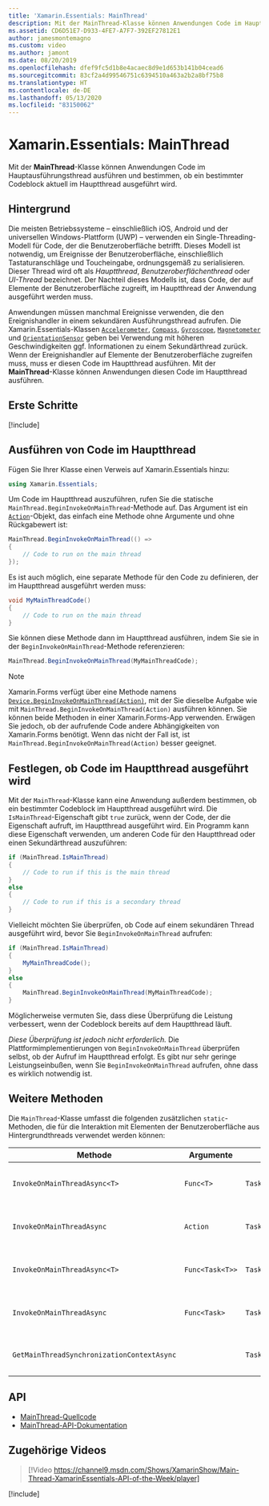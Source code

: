 ```yaml
---
title: 'Xamarin.Essentials: MainThread'
description: Mit der MainThread-Klasse können Anwendungen Code im Hauptausführungsthread ausführen.
ms.assetid: CD6D51E7-D933-4FE7-A7F7-392EF27812E1
author: jamesmontemagno
ms.custom: video
ms.author: jamont
ms.date: 08/20/2019
ms.openlocfilehash: dfef9fc5d1b8e4acaec8d9e1d653b141b04cead6
ms.sourcegitcommit: 83cf2a4d99546751c6394510a463a2b2a8bf75b8
ms.translationtype: HT
ms.contentlocale: de-DE
ms.lasthandoff: 05/13/2020
ms.locfileid: "83150062"
---
```

# <a name="xamarinessentials-mainthread"></a>Xamarin.Essentials: MainThread

Mit der **MainThread**-Klasse können Anwendungen Code im Hauptausführungsthread ausführen und bestimmen, ob ein bestimmter Codeblock aktuell im Hauptthread ausgeführt wird.

## <a name="background"></a>Hintergrund

Die meisten Betriebssysteme – einschließlich iOS, Android und der universellen Windows-Plattform (UWP) – verwenden ein Single-Threading-Modell für Code, der die Benutzeroberfläche betrifft. Dieses Modell ist notwendig, um Ereignisse der Benutzeroberfläche, einschließlich Tastaturanschläge und Toucheingabe, ordnungsgemäß zu serialisieren. Dieser Thread wird oft als _Hauptthread_, _Benutzeroberflächenthread_ oder _UI-Thread_ bezeichnet. Der Nachteil dieses Modells ist, dass Code, der auf Elemente der Benutzeroberfläche zugreift, im Hauptthread der Anwendung ausgeführt werden muss. 

Anwendungen müssen manchmal Ereignisse verwenden, die den Ereignishandler in einem sekundären Ausführungsthread aufrufen. Die Xamarin.Essentials-Klassen [`Accelerometer`](accelerometer.md), [`Compass`](compass.md), [`Gyroscope`](gyroscope.md), [`Magnetometer`](magnetometer.md) und [`OrientationSensor`](orientation-sensor.md) geben bei Verwendung mit höheren Geschwindigkeiten ggf. Informationen zu einem Sekundärthread zurück. Wenn der Ereignishandler auf Elemente der Benutzeroberfläche zugreifen muss, muss er diesen Code im Hauptthread ausführen. Mit der **MainThread**-Klasse können Anwendungen diesen Code im Hauptthread ausführen.

## <a name="get-started"></a>Erste Schritte

[!include[](~/essentials/includes/get-started.md)]

## <a name="running-code-on-the-main-thread"></a>Ausführen von Code im Hauptthread

Fügen Sie Ihrer Klasse einen Verweis auf Xamarin.Essentials hinzu:

```csharp
using Xamarin.Essentials;
```

Um Code im Hauptthread auszuführen, rufen Sie die statische `MainThread.BeginInvokeOnMainThread`-Methode auf. Das Argument ist ein [`Action`](xref:System.Action)-Objekt, das einfach eine Methode ohne Argumente und ohne Rückgabewert ist:

```csharp
MainThread.BeginInvokeOnMainThread(() =>
{
    // Code to run on the main thread
});
```

Es ist auch möglich, eine separate Methode für den Code zu definieren, der im Hauptthread ausgeführt werden muss:

```csharp
void MyMainThreadCode()
{
    // Code to run on the main thread
}
```

Sie können diese Methode dann im Hauptthread ausführen, indem Sie sie in der `BeginInvokeOnMainThread`-Methode referenzieren:

```csharp
MainThread.BeginInvokeOnMainThread(MyMainThreadCode);
```

> [!NOTE]
> Xamarin.Forms verfügt über eine Methode namens [`Device.BeginInvokeOnMainThread(Action)`](https://docs.microsoft.com/dotnet/api/xamarin.forms.device.begininvokeonmainthread),
> mit der Sie dieselbe Aufgabe wie mit `MainThread.BeginInvokeOnMainThread(Action)` ausführen können. Sie können beide Methoden in einer Xamarin.Forms-App verwenden. Erwägen Sie jedoch, ob der aufrufende Code andere Abhängigkeiten von Xamarin.Forms benötigt. Wenn das nicht der Fall ist, ist `MainThread.BeginInvokeOnMainThread(Action)` besser geeignet.

## <a name="determining-if-code-is-running-on-the-main-thread"></a>Festlegen, ob Code im Hauptthread ausgeführt wird

Mit der `MainThread`-Klasse kann eine Anwendung außerdem bestimmen, ob ein bestimmter Codeblock im Hauptthread ausgeführt wird. Die `IsMainThread`-Eigenschaft gibt `true` zurück, wenn der Code, der die Eigenschaft aufruft, im Hauptthread ausgeführt wird. Ein Programm kann diese Eigenschaft verwenden, um anderen Code für den Hauptthread oder einen Sekundärthread auszuführen:

```csharp
if (MainThread.IsMainThread)
{
    // Code to run if this is the main thread
}
else
{
    // Code to run if this is a secondary thread
}
```

Vielleicht möchten Sie überprüfen, ob Code auf einem sekundären Thread ausgeführt wird, bevor Sie `BeginInvokeOnMainThread` aufrufen:

```csharp
if (MainThread.IsMainThread)
{
    MyMainThreadCode();
}
else
{
    MainThread.BeginInvokeOnMainThread(MyMainThreadCode);
}
```

Möglicherweise vermuten Sie, dass diese Überprüfung die Leistung verbessert, wenn der Codeblock bereits auf dem Hauptthread läuft.

_Diese Überprüfung ist jedoch nicht erforderlich._ Die Plattformimplementierungen von `BeginInvokeOnMainThread` überprüfen selbst, ob der Aufruf im Hauptthread erfolgt. Es gibt nur sehr geringe Leistungseinbußen, wenn Sie `BeginInvokeOnMainThread` aufrufen, ohne dass es wirklich notwendig ist.

## <a name="additional-methods"></a>Weitere Methoden

Die `MainThread`-Klasse umfasst die folgenden zusätzlichen `static`-Methoden, die für die Interaktion mit Elementen der Benutzeroberfläche aus Hintergrundthreads verwendet werden können:

| Methode | Argumente | Rückgabe | Zweck |
|---|---|---|---|
| `InvokeOnMainThreadAsync<T>` | `Func<T>` | `Task<T>` | Ruft `Func<T>` auf dem Hauptthread auf, und wartet auf den Abschluss |
| `InvokeOnMainThreadAsync` | `Action` | `Task` | Ruft `Action` auf dem Hauptthread auf, und wartet auf den Abschluss |
| `InvokeOnMainThreadAsync<T>`| `Func<Task<T>>` | `Task<T>` | Ruft `Func<Task<T>>` auf dem Hauptthread auf, und wartet auf den Abschluss |
| `InvokeOnMainThreadAsync` | `Func<Task>` | `Task` | Ruft `Func<Task>` auf dem Hauptthread auf, und wartet auf den Abschluss |
| `GetMainThreadSynchronizationContextAsync` | | `Task<SynchronizationContext>` | Gibt `SynchronizationContext` für den Hauptthread zurück |

## <a name="api"></a>API

- [MainThread-Quellcode](https://github.com/xamarin/Essentials/tree/master/Xamarin.Essentials/MainThread)
- [MainThread-API-Dokumentation](xref:Xamarin.Essentials.MainThread)

## <a name="related-video"></a>Zugehörige Videos

> [!Video https://channel9.msdn.com/Shows/XamarinShow/Main-Thread-XamarinEssentials-API-of-the-Week/player]

[!include[](~/essentials/includes/xamarin-show-essentials.md)]
